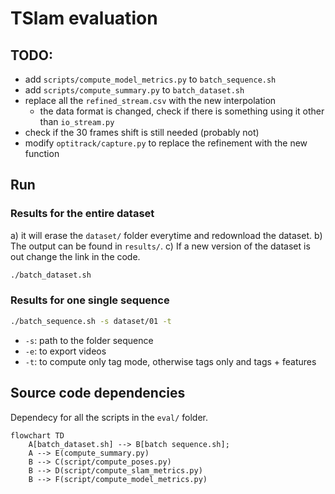 # TSlam evaluation
## TODO:
- add `scripts/compute_model_metrics.py` to `batch_sequence.sh`
- add `scripts/compute_summary.py` to `batch_dataset.sh`
- replace all the `refined_stream.csv` with the new interpolation
    - the data format is changed, check if there is something using it other than `io_stream.py`
- check if the 30 frames shift is still needed (probably not)
- modify `optitrack/capture.py` to replace the refinement with the new function

## Run
### Results for the entire dataset
a) it will erase the `dataset/` folder everytime and redownload the dataset.
b) The output can be found in `results/`.
c) If a new version of the dataset is out change the link in the code.
```bash
./batch_dataset.sh
```

### Results for one single sequence
```bash
./batch_sequence.sh -s dataset/01 -t
```
- `-s`: path to the folder sequence
- `-e`: to export videos
- `-t`: to compute only tag mode, otherwise tags only and tags + features


## Source code dependencies
Dependecy for all the scripts in the `eval/` folder.
```mermaid
flowchart TD
    A[batch_dataset.sh] --> B[batch sequence.sh];
    A --> E(compute_summary.py)
    B --> C(script/compute_poses.py)
    B --> D(script/compute_slam_metrics.py)
    B --> F(script/compute_model_metrics.py)
```